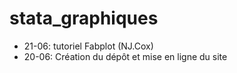# stata_graphiques

* 21-06: tutoriel Fabplot (NJ.Cox)
* 20-06: Création du dépôt et mise en ligne du site
